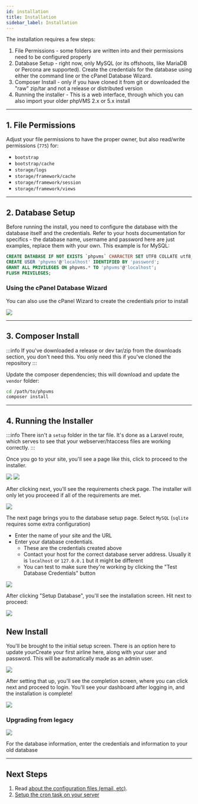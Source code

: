 ```yaml
---
id: installation
title: Installation
sidebar_label: Installation
---
```


The installation requires a few steps:

1. File Permissions - some folders are written into and their permissions need to be configured properly
1. Database Setup - right now, only MySQL (or its offshoots, like MariaDB or Percona are supported). Create the credentials for the database using either the command line or the cPanel Database Wizard.
1. Composer Install - only if you have cloned it from git or downloaded the "raw" zip/tar and not a release or distributed version
1. Running the installer - This is a web interface, through which you can also import your older phpVMS 2.x or 5.x install

---

## 1. File Permissions

Adjust your file permissions to have the proper owner, but also read/write permissions (`775`) for:

* `bootstrap`
* `bootstrap/cache`
* `storage/logs`
* `storage/framework/cache`
* `storage/framework/session`
* `storage/framework/views`

---

## 2. Database Setup

Before running the install, you need to configure the database with the database itself and the credentials. Refer to your hosts documentation for specifics - the database name, username and password here are just examples, replace them with your own. This example is for MySQL:

```sql
CREATE DATABASE IF NOT EXISTS `phpvms` CHARACTER SET UTF8 COLLATE utf8_unicode_ci;
CREATE USER 'phpvms'@'localhost' IDENTIFIED BY 'password';
GRANT ALL PRIVILEGES ON phpvms.* TO 'phpvms'@'localhost';
FLUSH PRIVILEGES;
```

### Using the cPanel Database Wizard

You can also use the cPanel Wizard to create the credentials prior to install

![](img/cpanel-db-1.png)

---

## 3. Composer Install

:::info
If you've downloaded a release or dev tar/zip from the downloads section, you don't need this. You only need this if you've cloned the repository
:::

Update the composer dependencies; this will download and update the `vendor` folder:

```bash
cd /path/to/phpvms
composer install
```

---

## 4. Running the Installer

:::info
There isn't a `setup` folder in the tar file. It's done as a Laravel route, which serves to see that your webserver/htaccess files are working correctly.
:::

Once you go to your site, you'll see a page like this, click to proceed to the installer.

![](img/01-not-installed.png)
![](img/02-installer-start.png)

After clicking next, you'll see the requirements check page. The installer will only let you proceeed if all of the requirements are met.

![](img/03-requirements.png)

The next page brings you to the database setup page. Select `MySQL` (`sqlite` requires some extra configuration)

- Enter the name of your site and the URL
- Enter your database credentials. 
  - These are the credentials created above
  - Contact your host for the correct database server address. Usually it is `localhost` or `127.0.0.1` but it might be different
  - You can test to make sure they're working by clicking the "Test Database Credentials" button

![](img/04-database-page.png)

After clicking "Setup Database", you'll see the installation screen. Hit next to proceed:

![](img/05-database-installed.png)

## New Install

You'll be brought to the initial setup screen. There is an option here to update yourCreate your first airline here, along with your user and password. This will be automatically made as an admin user.

![](img/06-va-information.png)

After setting that up, you'll see the completion screen, where you can click next and proceed to login. You'll see your dashboard after logging in, and the installation is complete!

![](img/10-completed.png)


### Upgrading from legacy

![](img/07-importer.png)

For the database information, enter the credentials and information to your old database

---

## Next Steps

1. Read [about the configuration files (email, etc)](config/files.md).
1. [Setup the cron task on your server](cron.md)
